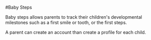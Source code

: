 #Baby Steps

Baby steps allows parents to track their children's developmental milestones such as a first smile or tooth, or the first steps.

A parent can create an account than create a profile for each child. 